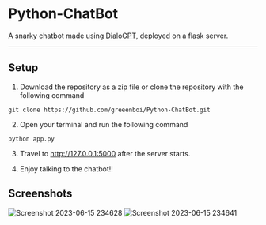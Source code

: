 # Python-ChatBot
A snarky chatbot made using <a href="https://huggingface.co/microsoft/DialoGPT-medium?text=Hi." alt="DialoGPT">DialoGPT</a>, deployed on a flask server.

***

## Setup

1. Download the repository as a zip file or clone the repository with the following command

```
git clone https://github.com/greeenboi/Python-ChatBot.git
```
2. Open your terminal and run the following command
```
python app.py
```
3. Travel to http://127.0.0.1:5000 after the server starts.

4. Enjoy talking to the chatbot!!


## Screenshots
![Screenshot 2023-06-15 234628](https://github.com/greeenboi/Python-ChatBot/assets/118198968/f03dd66d-e1f1-40c6-bdfe-64ba575d80a6)
![Screenshot 2023-06-15 234641](https://github.com/greeenboi/Python-ChatBot/assets/118198968/aae1c689-3f63-4bf6-8ec8-d603d7ef0dd6)
